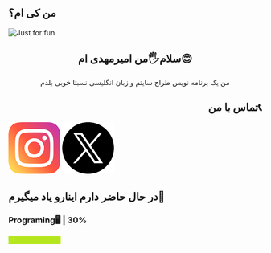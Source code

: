 ## من کی ام؟


<img  src="https://github.com/user-attachments/assets/c5bae698-1848-4226-bf8f-8f3793c6f986" alt="Just for fun">

<h2 align="center">سلام🖐من امیرمهدی ام😊</h2>

<p align="center">من یک برنامه نویس طراح سایتم و زبان انگلیسی نسبتا خوبی بلدم</p>

<h2 align="right">تماس با من📞</h2>
<a href="https://www.instagram.com/amirmahdi_slz" target="_blank"><img src="https://github.com/amirmahdislz/amirmahdislz/blob/main/image/instagram_2111463.png?raw=true"></a>   <a href="https://twitter.com/amirmahdi28852" target="_blank"><img src="https://github.com/amirmahdislz/amirmahdislz/blob/main/image/twitter.png?raw=true"></a>


<h2>در حال حاضر دارم اینارو یاد میگیرم🌱</h2>
<h3 align="left">Programing🖥 | 30%</h3>
<img src="https://github.com/amirmahdislz/amirmahdislz/blob/main/image/bar%20-%20Copy%20(2).png">



